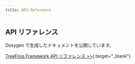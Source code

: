 ```yaml
---
title: API-Reference
---
```


## API リファレンス

Doxygen で生成したドキュメントを公開しています。

[TreeFrog Framework API リファレンス >>](http://treefrogframework.org/tf_doxygen/classes.html){:target="_blank"}
